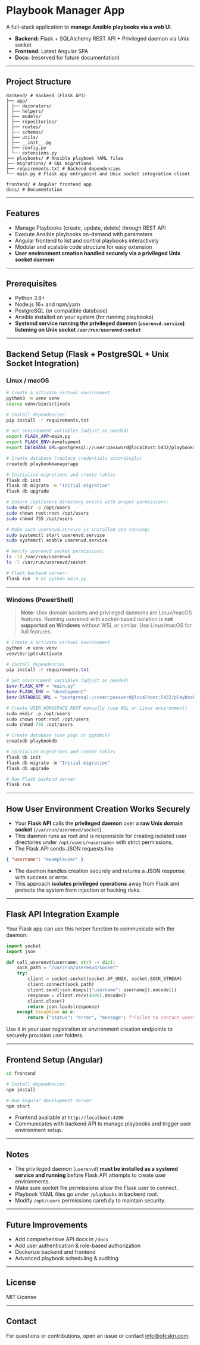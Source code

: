 # Playbook Manager App

A full-stack application to **manage Ansible playbooks via a web UI**.

- **Backend:** Flask + SQLAlchemy REST API + Privileged daemon via Unix socket
- **Frontend:** Latest Angular SPA
- **Docs:** (reserved for future documentation)

---

## Project Structure

```
Backend/ # Backend (Flask API)
├── app/
│ ├── decorators/
│ ├── helpers/
│ ├── models/
│ ├── repositories/
│ ├── routes/
│ ├── schemas/
│ ├── utils/
│ ├── __init__.py
│ ├── config.py
│ └── extensions.py
├── playbooks/ # Ansible playbook YAML files
├── migrations/ # SQL migrations
├── requirements.txt # Backend dependencies
└── main.py # Flask app entrypoint and Unix socket integration client

frontend/ # Angular frontend app
docs/ # Documentation
```

---

## Features

- Manage Playbooks (create, update, delete) through REST API
- Execute Ansible playbooks on-demand with parameters
- Angular frontend to list and control playbooks interactively
- Modular and scalable code structure for easy extension
- **User environment creation handled securely via a privileged Unix socket daemon**

---

## Prerequisites

- Python 3.8+
- Node.js 16+ and npm/yarn
- PostgreSQL (or compatible database)
- Ansible installed on your system (for running playbooks)
- **Systemd service running the privileged daemon (`userenvd.service`) listening on Unix socket `/var/run/userenvd/socket`**

---

## Backend Setup (Flask + PostgreSQL + Unix Socket Integration)

### Linux / macOS

```bash
# Create & activate virtual environment
python3 -m venv venv
source venv/bin/activate

# Install dependencies
pip install -r requirements.txt

# Set environment variables (adjust as needed)
export FLASK_APP=main.py
export FLASK_ENV=development
export DATABASE_URL=postgresql://user:password@localhost:5432/playbookmanagerapp

# Create database (replace credentials accordingly)
createdb playbookmanagerapp

# Initialize migrations and create tables
flask db init
flask db migrate -m "Initial migration"
flask db upgrade

# Ensure /opt/users directory exists with proper permissions:
sudo mkdir -p /opt/users
sudo chown root:root /opt/users
sudo chmod 755 /opt/users

# Make sure userenvd.service is installed and running:
sudo systemctl start userenvd.service
sudo systemctl enable userenvd.service

# Verify userenvd socket permissions:
ls -ld /var/run/userenvd
ls -l /var/run/userenvd/socket

# Flask backend server:
flask run  # or python main.py
```

---

### Windows (PowerShell)

> **Note:** Unix domain sockets and privileged daemons are Linux/macOS features. Running userenvd with socket-based isolation is **not supported on Windows** without WSL or similar. Use Linux/macOS for full features.

```powershell
# Create & activate virtual environment
python -m venv venv
venv\Scripts\Activate

# Install dependencies
pip install -r requirements.txt

# Set environment variables (adjust as needed)
$env:FLASK_APP = "main.py"
$env:FLASK_ENV = "development"
$env:DATABASE_URL = "postgresql://user:password@localhost:5432/playbookdb"

# Create USER_WORKSPACE_ROOT manually (use WSL or Linux environment)
sudo mkdir -p /opt/users
sudo chown root:root /opt/users
sudo chmod 755 /opt/users

# Create database (use psql or pgAdmin)
createdb playbookdb

# Initialize migrations and create tables
flask db init
flask db migrate -m "Initial migration"
flask db upgrade

# Run Flask backend server
flask run
```

---

## How User Environment Creation Works Securely

- Your **Flask API** calls the **privileged daemon** over a **raw Unix domain socket** (`/var/run/userenvd/socket`).
- This daemon runs as root and is responsible for creating isolated user directories under `/opt/users/<username>` with strict permissions.
- The Flask API sends JSON requests like:

```json
{ "username": "exampleuser" }
```

- The daemon handles creation securely and returns a JSON response with success or error.
- This approach **isolates privileged operations** away from Flask and protects the system from injection or hacking risks.

---

## Flask API Integration Example

Your Flask app can use this helper function to communicate with the daemon:

```python
import socket
import json

def call_userenvd(username: str) -> dict:
    sock_path = "/var/run/userenvd/socket"
    try:
        client = socket.socket(socket.AF_UNIX, socket.SOCK_STREAM)
        client.connect(sock_path)
        client.send(json.dumps({"username": username}).encode())
        response = client.recv(4096).decode()
        client.close()
        return json.loads(response)
    except Exception as e:
        return {"status": "error", "message": f"Failed to contact userenvd: {str(e)}"}
```

Use it in your user registration or environment creation endpoints to securely provision user folders.

---

## Frontend Setup (Angular)

```bash
cd frontend

# Install dependencies
npm install

# Run Angular development server
npm start
```

- Frontend available at `http://localhost:4200`
- Communicates with backend API to manage playbooks and trigger user environment setup.

---

## Notes

- The privileged daemon (`userenvd`) **must be installed as a systemd service and running** before Flask API attempts to create user environments.
- Make sure socket file permissions allow the Flask user to connect.
- Playbook YAML files go under `/playbooks` in backend root.
- Modify `/opt/users` permissions carefully to maintain security.

---

## Future Improvements

- Add comprehensive API docs in `/docs`
- Add user authentication & role-based authorization
- Dockerize backend and frontend
- Advanced playbook scheduling & auditing

---

## License

MIT License

---

## Contact

For questions or contributions, open an issue or contact [info@ofcskn.com](mailto:info@ofcskn.com).
